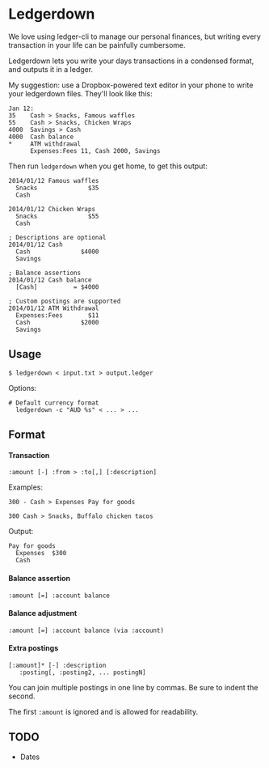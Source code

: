 Ledgerdown
==========

We love using ledger-cli to manage our personal finances, but writing every 
transaction in your life can be painfully cumbersome.

Ledgerdown lets you write your days transactions in a condensed format, and 
outputs it in a ledger.

My suggestion: use a Dropbox-powered text editor in your phone to write your 
ledgerdown files. They'll look like this:

    Jan 12:
    35    Cash > Snacks, Famous waffles
    55    Cash > Snacks, Chicken Wraps
    4000  Savings > Cash
    4000  Cash balance
    *     ATM withdrawal
          Expenses:Fees 11, Cash 2000, Savings

Then run `ledgerdown` when you get home, to get this output:

    2014/01/12 Famous waffles
      Snacks              $35
      Cash

    2014/01/12 Chicken Wraps
      Snacks              $55
      Cash

    ; Descriptions are optional
    2014/01/12 Cash
      Cash              $4000
      Savings

    ; Balance assertions
    2014/01/12 Cash balance
      [Cash]          = $4000

    ; Custom postings are supported
    2014/01/12 ATM Withdrawal
      Expenses:Fees       $11
      Cash              $2000
      Savings

## Usage

    $ ledgerdown < input.txt > output.ledger

Options:

    # Default currency format
      ledgerdown -c "AUD %s" < ... > ...

Format
------

#### Transaction

    :amount [-] :from > :to[,] [:description]

Examples:

    300 - Cash > Expenses Pay for goods

    300 Cash > Snacks, Buffalo chicken tacos

Output:

    Pay for goods
      Expenses  $300
      Cash

#### Balance assertion

    :amount [=] :account balance

#### Balance adjustment

    :amount [=] :account balance (via :account)

#### Extra postings

    [:amount]* [-] :description
       :posting[, :posting2, ... postingN]

You can join multiple postings in one line by commas. Be sure to indent the 
second.

The first `:amount` is ignored and is allowed for readability.

## TODO

 * Dates
